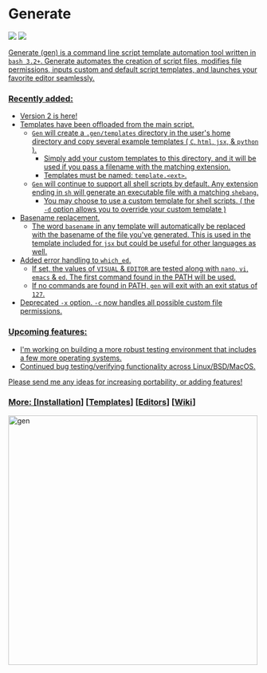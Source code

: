 # Generate
<p align="left">
<a href="./LICENSE.md"><img src="https://img.shields.io/github/license/zpiatt/gen"></a>
<a href="https://github.com/zpiatt/gen/releases"><img src="https://img.shields.io/github/v/release/zpiatt/gen">
</p>

Generate (gen) is a command line script template automation tool written in `bash 3.2+`. Generate automates the creation of script files, modifies file permissions, inputs custom and default script templates, and launches your favorite editor seamlessly.

### Recently added:
  - Version 2 is here!
  - Templates have been offloaded from the main script.
    - `Gen` will create a `.gen/templates` directory in the user's home directory and copy several example templates ( `C`, `html`, `jsx`, & `python` ).
      - Simply add your custom templates to this directory, and it will be used if you pass a filename with the matching extension.
      - Templates must be named: `template.<ext>`.
    - `Gen` will continue to support all shell scripts by default. Any extension ending in `sh` will generate an executable file with a matching `shebang`.
      - You may choose to use a custom template for shell scripts. ( the `-d` option allows you to override your custom template )
  - Basename replacement.
    - The word `basename` in any template will automatically be replaced with the basename of the file you've generated. This is used in the template included for `jsx` but could be useful for other languages as well.
  - Added error handling to `which_ed`. 
    - If set, the values of `VISUAL` & `EDITOR` are tested along with `nano`, `vi`, `emacs` & `ed`. The first command found in the PATH will be used.
    - If no commands are found in PATH, `gen` will exit with an exit status of `127`.
  - Deprecated `-x` option. `-c` now handles all possible custom file permissions. 

### Upcoming features:
  - I'm working on building a more robust testing environment that includes a few more operating systems. 
  - Continued bug testing/verifying functionality across Linux/BSD/MacOS.

 Please send me any ideas for increasing portability, or adding features!

### More: \[[Installation](https://github.com/zpiatt/gen/wiki/Installation)\] \[[Templates](https://github.com/zpiatt/gen/wiki/Templates)\] \[[Editors](https://github.com/zpiatt/gen/wiki/Editors)\] \[[Wiki](https://github.com/zpiatt/gen/wiki)\]

<img src="https://i.imgur.com/DeZzcoo.gif" alt="gen" align="left" height="500px">